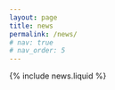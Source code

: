 ```yaml
---
layout: page
title: news
permalink: /news/
# nav: true
# nav_order: 5
---
```


{% include news.liquid %}
